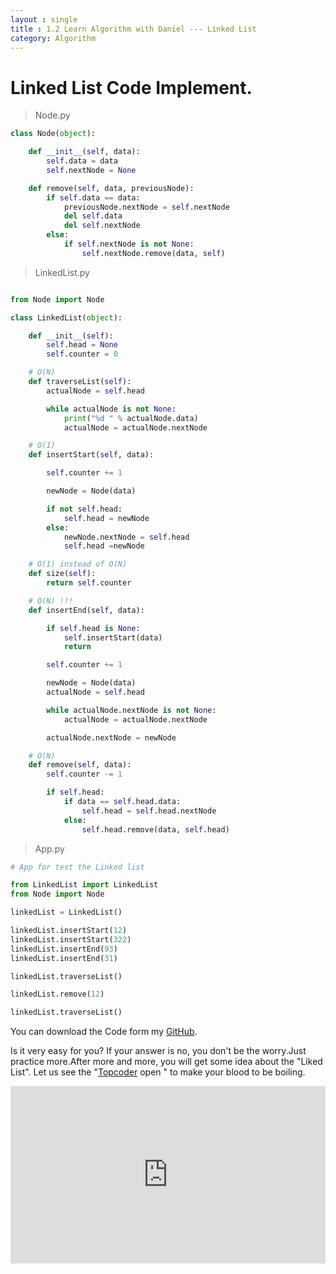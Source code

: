 ```yaml
---
layout : single
title : 1.2 Learn Algorithm with Daniel --- Linked List
category: Algorithm
---
```


# Linked List Code Implement.







> Node.py

``` python
class Node(object):

    def __init__(self, data):
        self.data = data
        self.nextNode = None

    def remove(self, data, previousNode):
        if self.data == data:
            previousNode.nextNode = self.nextNode
            del self.data
            del self.nextNode
        else:
            if self.nextNode is not None:
                self.nextNode.remove(data, self)
```

> LinkedList.py

``` python

from Node import Node

class LinkedList(object):

    def __init__(self):
        self.head = None
        self.counter = 0

    # O(N)
    def traverseList(self):
        actualNode = self.head

        while actualNode is not None:
            print("%d " % actualNode.data)
            actualNode = actualNode.nextNode

    # O(1)
    def insertStart(self, data):

        self.counter += 1

        newNode = Node(data)

        if not self.head:
            self.head = newNode
        else:
            newNode.nextNode = self.head
            self.head =newNode

    # O(1) instead of O(N)
    def size(self):
        return self.counter

    # O(N) !!!
    def insertEnd(self, data):

        if self.head is None:
            self.insertStart(data)
            return

        self.counter += 1

        newNode = Node(data)
        actualNode = self.head

        while actualNode.nextNode is not None:
            actualNode = actualNode.nextNode

        actualNode.nextNode = newNode

    # O(N)
    def remove(self, data):
        self.counter -= 1

        if self.head:
            if data == self.head.data:
                self.head = self.head.nextNode
            else:
                self.head.remove(data, self.head)

```

> App.py

``` python 
# App for test the Linked list

from LinkedList import LinkedList
from Node import Node

linkedList = LinkedList()

linkedList.insertStart(12)
linkedList.insertStart(322)
linkedList.insertEnd(93)
linkedList.insertEnd(31)

linkedList.traverseList()

linkedList.remove(12)

linkedList.traverseList()

```





You can download the Code form my [GitHub](https://github.com/PythonJourney/DanielAlgorithm).

Is it very easy for you? If your answer is no, you don't be the worry.Just practice more.After more and more, you will get some idea about the "Liked List". Let us see the "[Topcoder](https://www.topcoder.com/) open " to make your blood to be boiling.



<div style="max-width:640px; margin:0 auto 10px;" >
<div
style="position: relative;
width:100%;
padding-bottom:56.25%;
height:0;">



<iframe style="position: absolute;top: 0;left: 0;width: 100%;height: 100%;" src="https://www.youtube.com/embed/tKbej7R8oU4" frameborder="0" allowfullscreen></iframe>
</div>
</div>

